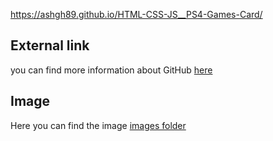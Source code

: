  https://ashgh89.github.io/HTML-CSS-JS__PS4-Games-Card/
 
## External link
you can find more information about GitHub [here](https://help.github.com/en)

## Image
Here you can find the image [images folder](/images/)

